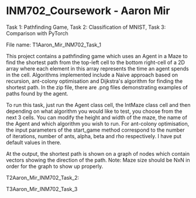 # INM702_Coursework - Aaron Mir
Task 1: Pathfinding Game, Task 2: Classification of MNIST, Task 3: Comparison with PyTorch

File name: T1Aaron_Mir_INM702_Task_1

This project contains a pathfinding game which uses an Agent in a Maze to find the shortest path from the top-left cell to the bottom right-cell of a 2D array where each element in this array represents the time an agent spends in the cell. Algorithms implemented include a Naive approach based on recursion, ant-colony optimisation and Dijkstra's algorithm for finding the shortest path. In the zip file, there are .png files demonstrating examples of paths found by the agent.

To run this task, just run the Agent class cell, the IntMaze class cell and then depending on what algorithm you would like to test, you choose from the next 3 cells. You can modify the height and width of the maze, the name of the Agent and which algorithm you wish to run. For ant-colony optimisation, the input parameters of the start_game method correspond to the number of iterations, number of ants, alpha, beta and rho respectively. I have put default values in there.

At the output, the shortest path is shown on a graph of nodes which contain vectors showing the direction of the path. Note: Maze size should be NxN in order for the graph to show up properly.

T2Aaron_Mir_INM702_Task_2:

T3Aaron_Mir_INM702_Task_3
